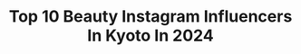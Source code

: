 ---
title: Top 10 Beauty Instagram Influencers In Kyoto In 2024
description: >-
  Find top beauty Instagram influencers in Kyoto in 2024. Most popular hashtags: #pr #kyoto #japan #ootd.
platform: Instagram
hits: 24
text_top: Identify the best Instagram accounts on inBeat.
text_bottom: Our search engine has 24 Instagram influencers like this in Kyoto, Japan for you to pitch.
profiles:
  - username: "dear.yc"
    fullname: >-
      Yau Ching
    bio: >-
      ♡ ᴡᴇʟᴄᴏᴍᴇ ᴛᴏ ᴍʏ ʟɪғᴇ ᴅᴍ ғᴏʀ ᴊᴏʙ :) ~𝑀𝑦 𝑌𝑜𝑢𝑇𝑢𝑏𝑒~ ✿
    location: "Japan"
    followers: 54515
    engagement: 205
    commentsToLikes: 0.015516
    id: ck5pzv1h12w0f0i11j4gis8if
    verified: false
    hashtags: "#love, #japan, #food, #hongkong"
  - username: "rieminnn"
    fullname: >-
      Rie Mine
    bio: >-
      ソプラノ歌手 、ニューアルバム CRYSTALリリース、光文社主催 『美ST』第2回国民的美魔女コンテストファイナリスト TEAM美魔女二期生、NHK BSプレミアムドラマクロスロード 3〜群衆の正義〜劇伴に参加、劇伴曲 Iseeyou配信開始
    location: "Japan"
    followers: 34927
    engagement: 296
    commentsToLikes: 0.022519
    id: ck9wf5q5qnb6c0j7852v6nncj
    verified: false
    hashtags: "#beauty, #music, #sponsored, #kyoto"
  - username: "__norie22"
    fullname: >-
      𝐍𝐎𝐑𝐈𝐄
    bio: >-
      JAPAN🇯🇵tokyo
    location: "Japan"
    followers: 14533
    engagement: 373
    commentsToLikes: 0.022460
    id: ck0vwq2myv0wm0i19y7uytjpc
    verified: false
    hashtags: "#pr, #watch, #travel, #dw"
  - username: "a.asuka.a"
    fullname: >-
      asuka | Freelance Model
    bio: >-
      Osaka | Japan Beauty💄Fashion👗Travel🌍 155cmコーデ 撮影等お仕事依頼はDM💌にお願い致します💕
    location: "Japan"
    followers: 42431
    engagement: 218
    commentsToLikes: 0.058179
    id: ck5hiace7cgwh0i11o7iuh993
    verified: false
    hashtags: "#onzoro, #mybirthday, #pr, #kyoto"
  - username: "hiromi.tomii"
    fullname: >-
      Hiromi.Tomii
    bio: >-
      #Tokyo ⇔ #kyoto⇔#yamaguchi #社会福祉士#精神保健福祉士　#MSW #スキューバダイビングインストラクター #ルーシーダットンインストラクター #インナービューティーダイエットアドバイザー #FiNCアンバサダー @finc_app
    location: "Japan"
    followers: 96973
    engagement: 73
    commentsToLikes: 0.017546
    id: ck5zsd9a9yaaz0i14aci63ntu
    verified: false
    hashtags: "#golfstagram, #golfswing, #yoga, #ootd"
  - username: "whyte_shiori"
    fullname: >-
      中島潮里 Shiori Nakajima
    bio: >-
      Vegan Beauty salon & Vegan cafe「whyte」 Top Stylist✂︎ 海を守る為のサスティナブルアンバサダー🌍 ELLEスタイルインサイダー 自然由来で身体にも環境にも優しいコスメで自然体に過ごせるスタイルを提案🌿 #オーガニックコスメだけでメイク
    location: "Japan"
    followers: 66340
    engagement: 130
    commentsToLikes: 0.000424
    id: ck15paft8wwc60i19jyal9jpm
    verified: false
    hashtags: "#celvoke, #bob, #sustainablebeauty, #veganbeauty"
  - username: "yoshimayu_"
    fullname: >-
      mayuko
    bio: >-
      おうちごはんをもっと簡単に楽しく 身体と心にしみ込むお料理を🍴 +食育アドバイザー +スポーツ栄養アドバイザー +野菜ソムリエ Kyoto / Japan ♪ いいね❤︎フォローありがとうございます❤︎ . 🌈 レシピ専用サイトはこちら⤵︎
    location: "Japan"
    followers: 17622
    engagement: 1331
    commentsToLikes: 0.005166
    id: ck6uglm7l3qwk0j71ew0dtw33
    verified: false
    hashtags: "#comona, #wp, #sandwich, #onigiriaction"
  - username: "iku3i8i8i"
    fullname: >-
      𓆝𓆟いく iku𓆜  𓆝   𓆞
    bio: >-
      Kyoto/Japan Ambassador ☽best pot3期生 ☽コバト缶第1期 ☽BAKE 箱菓子倶楽部第1期 ☽第1期おもいのフライパン ☽サラダクラブ ☽おとりよせネット ☽UMELAB ☽ベジターレ ☽kurasso @nokaze_ikustyle -うつわと物語の家-
    location: "Japan"
    followers: 21641
    engagement: 432
    commentsToLikes: 0.020557
    id: ck5cjozdvv6v90i11oxen6en4
    verified: false
    hashtags: "#ouchigohanlover, #iku, #ikucafe, #wp"
  - username: "davidlazarphoto"
    fullname: >-
      David Lazar
    bio: >-
      I am a travel photographer from Australia who photographs moments of life, culture and beauty. Website photo galleries:
    location: "Japan"
    followers: 43147
    engagement: 300
    commentsToLikes: 0.019630
    id: ck6trgnycyvm40j715yn9ydzz
    verified: false
    hashtags: "#rajasthan, #portraitmood, #thailand, #portraitpage"
  - username: "rei_iharada"
    fullname: >-
      居原田 麗
    bio: >-
      👩‍⚕️麗ビューティー皮フ科クリニック院長﻿🏥 👨‍👩‍👧‍👦4人のママ﻿ 🌸39歳　子宮頸癌小細胞癌闘病中👊 美容💅とエルメス・フォクシー・ヴァンクリ🛍が大好き❣️﻿ 症例写真はアメブロへ🦠 @rei_beauty @reibeautyshop @rei_beauty_takatsuki
    location: "Japan"
    followers: 15921
    engagement: 331
    commentsToLikes: 0.028354
    id: ckap06bpaoxf80i78mlf1g5i5
    verified: false
    hashtags: "#gaudiskin, #foxey, #takeout, #clubhouse"
---